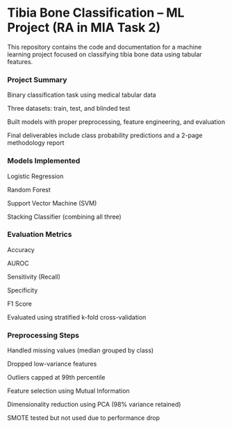 # Tibia Bone Classification – ML Project (RA in MIA Task 2)
This repository contains the code and documentation for a machine learning project focused on classifying tibia bone data using tabular features. 

### Project Summary
Binary classification task using medical tabular data

Three datasets: train, test, and blinded test

Built models with proper preprocessing, feature engineering, and evaluation

Final deliverables include class probability predictions and a 2-page methodology report

### Models Implemented
Logistic Regression

Random Forest

Support Vector Machine (SVM)

Stacking Classifier (combining all three)

### Evaluation Metrics
Accuracy

AUROC

Sensitivity (Recall)

Specificity

F1 Score

Evaluated using stratified k-fold cross-validation

### Preprocessing Steps
Handled missing values (median grouped by class)

Dropped low-variance features

Outliers capped at 99th percentile

Feature selection using Mutual Information

Dimensionality reduction using PCA (98% variance retained)

SMOTE tested but not used due to performance drop


